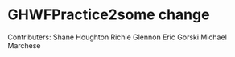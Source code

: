 # GHWFPractice2some change
Contributers:
Shane Houghton
Richie Glennon
Eric Gorski
Michael Marchese
